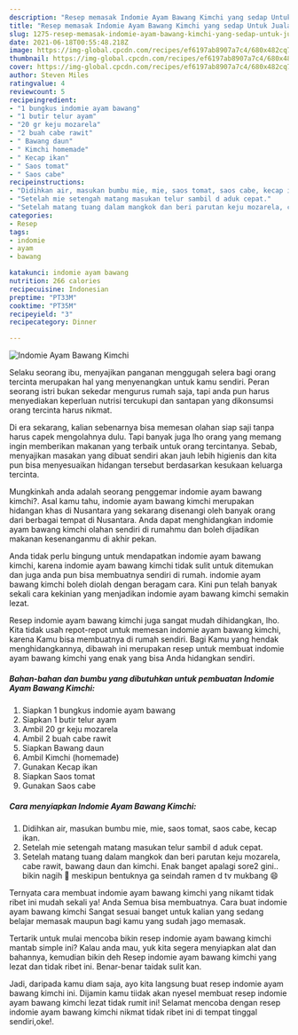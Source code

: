 ```yaml
---
description: "Resep memasak Indomie Ayam Bawang Kimchi yang sedap Untuk Jualan"
title: "Resep memasak Indomie Ayam Bawang Kimchi yang sedap Untuk Jualan"
slug: 1275-resep-memasak-indomie-ayam-bawang-kimchi-yang-sedap-untuk-jualan
date: 2021-06-18T00:55:48.218Z
image: https://img-global.cpcdn.com/recipes/ef6197ab8907a7c4/680x482cq70/indomie-ayam-bawang-kimchi-foto-resep-utama.jpg
thumbnail: https://img-global.cpcdn.com/recipes/ef6197ab8907a7c4/680x482cq70/indomie-ayam-bawang-kimchi-foto-resep-utama.jpg
cover: https://img-global.cpcdn.com/recipes/ef6197ab8907a7c4/680x482cq70/indomie-ayam-bawang-kimchi-foto-resep-utama.jpg
author: Steven Miles
ratingvalue: 4
reviewcount: 5
recipeingredient:
- "1 bungkus indomie ayam bawang"
- "1 butir telur ayam"
- "20 gr keju mozarela"
- "2 buah cabe rawit"
- " Bawang daun"
- " Kimchi homemade"
- " Kecap ikan"
- " Saos tomat"
- " Saos cabe"
recipeinstructions:
- "Didihkan air, masukan bumbu mie, mie, saos tomat, saos cabe, kecap ikan."
- "Setelah mie setengah matang masukan telur sambil d aduk cepat."
- "Setelah matang tuang dalam mangkok dan beri parutan keju mozarela, cabe rawit, bawang daun dan kimchi. Enak banget apalagi sore2 gini.. bikin nagih 🤤 meskipun bentuknya ga seindah ramen d tv mukbang 😄"
categories:
- Resep
tags:
- indomie
- ayam
- bawang

katakunci: indomie ayam bawang 
nutrition: 266 calories
recipecuisine: Indonesian
preptime: "PT33M"
cooktime: "PT35M"
recipeyield: "3"
recipecategory: Dinner

---
```



![Indomie Ayam Bawang Kimchi](https://img-global.cpcdn.com/recipes/ef6197ab8907a7c4/680x482cq70/indomie-ayam-bawang-kimchi-foto-resep-utama.jpg)

Selaku seorang ibu, menyajikan panganan menggugah selera bagi orang tercinta merupakan hal yang menyenangkan untuk kamu sendiri. Peran seorang istri bukan sekedar mengurus rumah saja, tapi anda pun harus menyediakan keperluan nutrisi tercukupi dan santapan yang dikonsumsi orang tercinta harus nikmat.

Di era  sekarang, kalian sebenarnya bisa memesan olahan siap saji tanpa harus capek mengolahnya dulu. Tapi banyak juga lho orang yang memang ingin memberikan makanan yang terbaik untuk orang tercintanya. Sebab, menyajikan masakan yang dibuat sendiri akan jauh lebih higienis dan kita pun bisa menyesuaikan hidangan tersebut berdasarkan kesukaan keluarga tercinta. 



Mungkinkah anda adalah seorang penggemar indomie ayam bawang kimchi?. Asal kamu tahu, indomie ayam bawang kimchi merupakan hidangan khas di Nusantara yang sekarang disenangi oleh banyak orang dari berbagai tempat di Nusantara. Anda dapat menghidangkan indomie ayam bawang kimchi olahan sendiri di rumahmu dan boleh dijadikan makanan kesenanganmu di akhir pekan.

Anda tidak perlu bingung untuk mendapatkan indomie ayam bawang kimchi, karena indomie ayam bawang kimchi tidak sulit untuk ditemukan dan juga anda pun bisa membuatnya sendiri di rumah. indomie ayam bawang kimchi boleh diolah dengan beragam cara. Kini pun telah banyak sekali cara kekinian yang menjadikan indomie ayam bawang kimchi semakin lezat.

Resep indomie ayam bawang kimchi juga sangat mudah dihidangkan, lho. Kita tidak usah repot-repot untuk memesan indomie ayam bawang kimchi, karena Kamu bisa membuatnya di rumah sendiri. Bagi Kamu yang hendak menghidangkannya, dibawah ini merupakan resep untuk membuat indomie ayam bawang kimchi yang enak yang bisa Anda hidangkan sendiri.

<!--inarticleads1-->

##### Bahan-bahan dan bumbu yang dibutuhkan untuk pembuatan Indomie Ayam Bawang Kimchi:

1. Siapkan 1 bungkus indomie ayam bawang
1. Siapkan 1 butir telur ayam
1. Ambil 20 gr keju mozarela
1. Ambil 2 buah cabe rawit
1. Siapkan  Bawang daun
1. Ambil  Kimchi (homemade)
1. Gunakan  Kecap ikan
1. Siapkan  Saos tomat
1. Gunakan  Saos cabe




<!--inarticleads2-->

##### Cara menyiapkan Indomie Ayam Bawang Kimchi:

1. Didihkan air, masukan bumbu mie, mie, saos tomat, saos cabe, kecap ikan.
1. Setelah mie setengah matang masukan telur sambil d aduk cepat.
1. Setelah matang tuang dalam mangkok dan beri parutan keju mozarela, cabe rawit, bawang daun dan kimchi. Enak banget apalagi sore2 gini.. bikin nagih 🤤 meskipun bentuknya ga seindah ramen d tv mukbang 😄




Ternyata cara membuat indomie ayam bawang kimchi yang nikamt tidak ribet ini mudah sekali ya! Anda Semua bisa membuatnya. Cara buat indomie ayam bawang kimchi Sangat sesuai banget untuk kalian yang sedang belajar memasak maupun bagi kamu yang sudah jago memasak.

Tertarik untuk mulai mencoba bikin resep indomie ayam bawang kimchi mantab simple ini? Kalau anda mau, yuk kita segera menyiapkan alat dan bahannya, kemudian bikin deh Resep indomie ayam bawang kimchi yang lezat dan tidak ribet ini. Benar-benar taidak sulit kan. 

Jadi, daripada kamu diam saja, ayo kita langsung buat resep indomie ayam bawang kimchi ini. Dijamin kamu tiidak akan nyesel membuat resep indomie ayam bawang kimchi lezat tidak rumit ini! Selamat mencoba dengan resep indomie ayam bawang kimchi nikmat tidak ribet ini di tempat tinggal sendiri,oke!.


